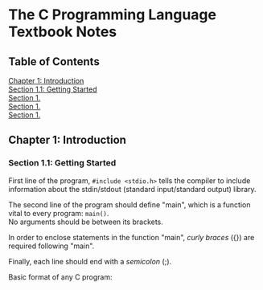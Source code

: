 # The C Programming Language Textbook Notes

## Table of Contents
[Chapter 1: Introduction](https://github.com/francescasiconolfi/SYSC-2006/blob/main/Textbook-Notes.md#chapter-1-introduction)\
[Section 1.1: Getting Started](https://github.com/francescasiconolfi/SYSC-2006/blob/main/Textbook-Notes.md#section-11-getting-started)\
[Section 1.]()\
[Section 1.]()\
[Section 1.]()

## Chapter 1: Introduction

### Section 1.1: Getting Started
First line of the program, `#include <stdio.h>` tells the compiler to include information about the stdin/stdout (standard input/standard output) library.

The second line of the program should define "main", which is a function vital to every program: `main()`.\
No arguments should be between its brackets.

In order to enclose statements in the function "main", *curly braces* ({}) are required following "main".

Finally, each line should end with a *semicolon* (;).

Basic format of any C program:

